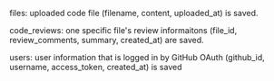
files: uploaded code file (filename, content, uploaded_at) is saved.

code_reviews: one specific file's review informaitons (file_id, review_comments, summary, created_at) are saved. 

users: user information that is logged in by GitHub OAuth (github_id, username, access_token, created_at) is saved